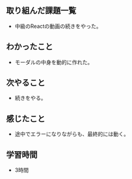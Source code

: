 ## 取り組んだ課題一覧
- 中級のReactの動画の続きをやった。

## わかったこと
- モーダルの中身を動的に作れた。

## 次やること
- 続きをやる。

## 感じたこと
- 途中でエラーになりながらも、最終的には動く。

## 学習時間
- 3時間